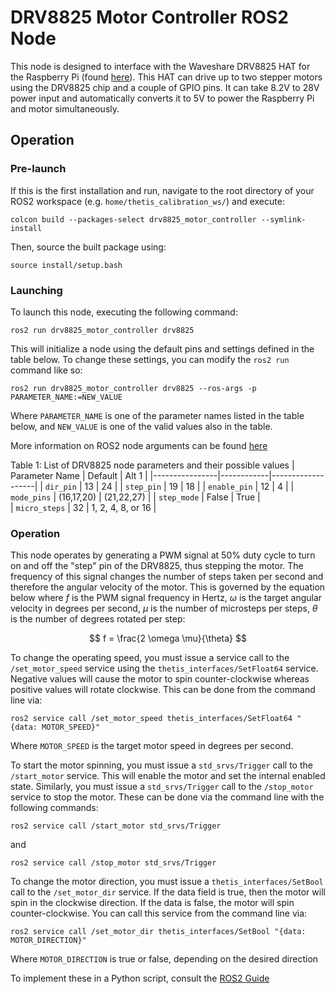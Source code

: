 # DRV8825 Motor Controller ROS2 Node
This node is designed to interface with the Waveshare DRV8825 HAT for the Raspberry Pi (found [here](https://www.amazon.com/Stepper-Motor-HAT-Compatible-Microstepping/dp/B0B4MV9BCN/)). This HAT can drive up to two stepper motors using the DRV8825 chip and a couple of GPIO pins. It can take 8.2V to 28V power input and automatically converts it to 5V to power the Raspberry Pi and motor simultaneously. 

## Operation
### Pre-launch
If this is the first installation and run, navigate to the root directory of your ROS2 workspace (e.g. `home/thetis_calibration_ws/`) and execute:

```
colcon build --packages-select drv8825_motor_controller --symlink-install
```

Then, source the built package using:

```
source install/setup.bash
```

### Launching
To launch this node, executing the following command:
```
ros2 run drv8825_motor_controller drv8825
```
This will initialize a node using the default pins and settings defined in the table below. 
To change these settings, you can modify the `ros2 run` command like so:

```
ros2 run drv8825_motor_controller drv8825 --ros-args -p PARAMETER_NAME:=NEW_VALUE
```

Where `PARAMETER_NAME` is one of the parameter names listed in the table below, and `NEW_VALUE` is one of the valid values also in the table.

More information on ROS2 node arguments can be found [here](https://docs.ros.org/en/iron/How-To-Guides/Node-arguments.html)


Table 1: List of DRV8825 node parameters and their possible values
| Parameter Name | Default    | Alt 1             |
|----------------|------------|-------------------|
| `dir_pin`      | 13         | 24                |
| `step_pin`     | 19         | 18                |
| `enable_pin`   | 12         | 4                 |
| `mode_pins`    | (16,17,20) | (21,22,27)        |
| `step_mode`    | False      | True              |  
| `micro_steps`  | 32         | 1, 2, 4, 8, or 16 |

### Operation
This node operates by generating a PWM signal at 50% duty cycle to turn on and off the "step" pin of the DRV8825, thus stepping the motor.
The frequency of this signal changes the number of steps taken per second and therefore the angular velocity of the motor.
This is governed by the equation below where $f$ is the PWM signal frequency in Hertz, $\omega$ is the target angular velocity in degrees per second, $\mu$ is the number of microsteps per steps, $\theta$ is the number of degrees rotated per step:

$$
f = \frac{2 \omega \mu}{\theta}
$$ 

To change the operating speed, you must issue a service call to the `/set_motor_speed` service using the `thetis_interfaces/SetFloat64` service.
Negative values will cause the motor to spin counter-clockwise whereas positive values will rotate clockwise.
This can be done from the command line via:

```
ros2 service call /set_motor_speed thetis_interfaces/SetFloat64 "{data: MOTOR_SPEED}"
```
Where `MOTOR_SPEED` is the target motor speed in degrees per second.

To start the motor spinning, you must issue a `std_srvs/Trigger` call to the `/start_motor` service.
This will enable the motor and set the internal enabled state.
Similarly, you must issue a `std_srvs/Trigger` call to the `/stop_motor` service to stop the motor.
These can be done via the command line with the following commands:

```
ros2 service call /start_motor std_srvs/Trigger
```
and
```
ros2 service call /stop_motor std_srvs/Trigger
```

To change the motor direction, you must issue a `thetis_interfaces/SetBool` call to the `/set_motor_dir` service.
If the data field is true, then the motor will spin in the clockwise direction.
If the data is false, the motor will spin counter-clockwise.
You can call this service from the command line via:

```
ros2 service call /set_motor_dir thetis_interfaces/SetBool "{data: MOTOR_DIRECTION}"
```
Where `MOTOR_DIRECTION` is true or false, depending on the desired direction

To implement these in a Python script, consult the [ROS2 Guide](https://docs.ros.org/en/iron/Tutorials/Beginner-Client-Libraries/Writing-A-Simple-Py-Service-And-Client.html)